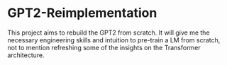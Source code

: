 # GPT2-Reimplementation
This project aims to rebuild the GPT2 from scratch. It will give me the necessary engineering skills and intuition to pre-train a LM from scratch, not to mention refreshing some of the insights on the Transformer architecture.  
